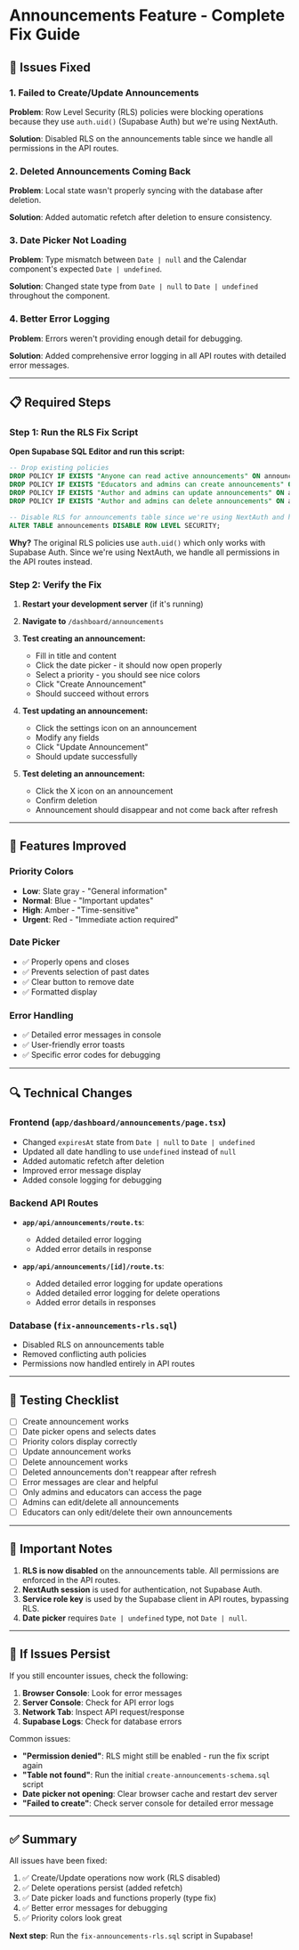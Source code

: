 # Announcements Feature - Complete Fix Guide

## 🔧 Issues Fixed

### 1. **Failed to Create/Update Announcements**
**Problem**: Row Level Security (RLS) policies were blocking operations because they use `auth.uid()` (Supabase Auth) but we're using NextAuth.

**Solution**: Disabled RLS on the announcements table since we handle all permissions in the API routes.

### 2. **Deleted Announcements Coming Back**
**Problem**: Local state wasn't properly syncing with the database after deletion.

**Solution**: Added automatic refetch after deletion to ensure consistency.

### 3. **Date Picker Not Loading**
**Problem**: Type mismatch between `Date | null` and the Calendar component's expected `Date | undefined`.

**Solution**: Changed state type from `Date | null` to `Date | undefined` throughout the component.

### 4. **Better Error Logging**
**Problem**: Errors weren't providing enough detail for debugging.

**Solution**: Added comprehensive error logging in all API routes with detailed error messages.

---

## 📋 Required Steps

### Step 1: Run the RLS Fix Script

**Open Supabase SQL Editor and run this script:**

```sql
-- Drop existing policies
DROP POLICY IF EXISTS "Anyone can read active announcements" ON announcements;
DROP POLICY IF EXISTS "Educators and admins can create announcements" ON announcements;
DROP POLICY IF EXISTS "Author and admins can update announcements" ON announcements;
DROP POLICY IF EXISTS "Author and admins can delete announcements" ON announcements;

-- Disable RLS for announcements table since we're using NextAuth and handling permissions in API routes
ALTER TABLE announcements DISABLE ROW LEVEL SECURITY;
```

**Why?** The original RLS policies use `auth.uid()` which only works with Supabase Auth. Since we're using NextAuth, we handle all permissions in the API routes instead.

### Step 2: Verify the Fix

1. **Restart your development server** (if it's running)
2. **Navigate to** `/dashboard/announcements`
3. **Test creating an announcement:**
   - Fill in title and content
   - Click the date picker - it should now open properly
   - Select a priority - you should see nice colors
   - Click "Create Announcement"
   - Should succeed without errors

4. **Test updating an announcement:**
   - Click the settings icon on an announcement
   - Modify any fields
   - Click "Update Announcement"
   - Should update successfully

5. **Test deleting an announcement:**
   - Click the X icon on an announcement
   - Confirm deletion
   - Announcement should disappear and not come back after refresh

---

## 🎨 Features Improved

### Priority Colors
- **Low**: Slate gray - "General information"
- **Normal**: Blue - "Important updates"
- **High**: Amber - "Time-sensitive"
- **Urgent**: Red - "Immediate action required"

### Date Picker
- ✅ Properly opens and closes
- ✅ Prevents selection of past dates
- ✅ Clear button to remove date
- ✅ Formatted display

### Error Handling
- ✅ Detailed error messages in console
- ✅ User-friendly error toasts
- ✅ Specific error codes for debugging

---

## 🔍 Technical Changes

### Frontend (`app/dashboard/announcements/page.tsx`)
- Changed `expiresAt` state from `Date | null` to `Date | undefined`
- Updated all date handling to use `undefined` instead of `null`
- Added automatic refetch after deletion
- Improved error message display
- Added console logging for debugging

### Backend API Routes
- **`app/api/announcements/route.ts`**:
  - Added detailed error logging
  - Added error details in response
  
- **`app/api/announcements/[id]/route.ts`**:
  - Added detailed error logging for update operations
  - Added detailed error logging for delete operations
  - Added error details in responses

### Database (`fix-announcements-rls.sql`)
- Disabled RLS on announcements table
- Removed conflicting auth policies
- Permissions now handled entirely in API routes

---

## 🧪 Testing Checklist

- [ ] Create announcement works
- [ ] Date picker opens and selects dates
- [ ] Priority colors display correctly
- [ ] Update announcement works
- [ ] Delete announcement works
- [ ] Deleted announcements don't reappear after refresh
- [ ] Error messages are clear and helpful
- [ ] Only admins and educators can access the page
- [ ] Admins can edit/delete all announcements
- [ ] Educators can only edit/delete their own announcements

---

## 🚨 Important Notes

1. **RLS is now disabled** on the announcements table. All permissions are enforced in the API routes.
2. **NextAuth session** is used for authentication, not Supabase Auth.
3. **Service role key** is used by the Supabase client in API routes, bypassing RLS.
4. **Date picker** requires `Date | undefined` type, not `Date | null`.

---

## 📝 If Issues Persist

If you still encounter issues, check the following:

1. **Browser Console**: Look for error messages
2. **Server Console**: Check for API error logs
3. **Network Tab**: Inspect API request/response
4. **Supabase Logs**: Check for database errors

Common issues:
- **"Permission denied"**: RLS might still be enabled - run the fix script again
- **"Table not found"**: Run the initial `create-announcements-schema.sql` script
- **Date picker not opening**: Clear browser cache and restart dev server
- **"Failed to create"**: Check server console for detailed error message

---

## ✅ Summary

All issues have been fixed:
1. ✅ Create/Update operations now work (RLS disabled)
2. ✅ Delete operations persist (added refetch)
3. ✅ Date picker loads and functions properly (type fix)
4. ✅ Better error messages for debugging
5. ✅ Priority colors look great

**Next step**: Run the `fix-announcements-rls.sql` script in Supabase!
